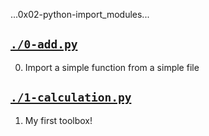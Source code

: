 ...0x02-python-import_modules...   

## [`./0-add.py`](./0-add.py)
0. Import a simple function from a simple file

## [`./1-calculation.py`](./1-calculation.py)
1. My first toolbox!
